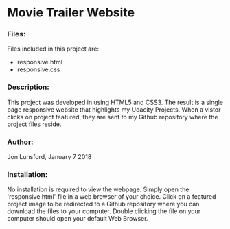 # Movie Trailer Website

### Files:
Files included in this project are:
* responsive.html
* responsive.css

### Description:
This project was developed in using HTML5 and CSS3. The result is a single page 
responsive website that highlights my Udacity Projects.  When a vistor clicks on 
project featured, they are sent to my Github repository where the project files reside.


### Author:
Jon Lunsford, January 7 2018


### Installation:
No installation is required to view the webpage.
Simply open the 'responsive.html' file in a web browser of your choice.  Click on a featured
project image to be redirected to a Github repository where you can download the files to your
computer.  Double clicking the file on your computer should open your default Web Browser.
